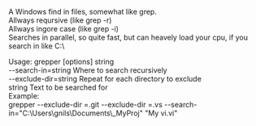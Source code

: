 A Windows find in files, somewhat like grep.  
Allways reqursive (like grep -r)  
Allways ingore case (like grep -i)  
Searches in parallel, so quite fast, but can heavely load your cpu, if you search in like C:\  
  
Usage: grepper [options] string  
   --search-in=string     Where to search recursively  
   --exclude-dir=string   Repeat for each directory to exclude  
   string                 Text to be searched for  
Example:  
  grepper --exclude-dir =.git --exclude-dir =.vs --search-in=\"C:\\Users\\gnils\\Documents\\_MyProj\" \"My vi.vi\"  
